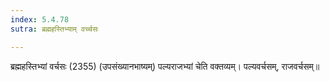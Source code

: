 ```yaml
---
index: 5.4.78
sutra: ब्रह्महस्तिभ्याम् वर्च्चसः

---
```

 ब्रह्महस्तिभ्यां वर्चसः (2355) (उपसंख्यानभाष्यम्) पल्यराजभ्यां चेति वक्तव्यम्। पल्यवर्चसम्, राजवर्चसम्॥ 